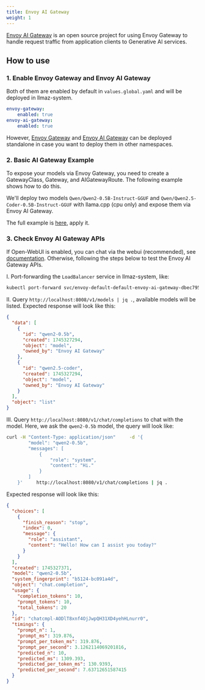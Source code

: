 ```yaml
---
title: Envoy AI Gateway
weight: 1
---
```


[Envoy AI Gateway](https://aigateway.envoyproxy.io/) is an open source project for using Envoy Gateway
to handle request traffic from application clients to Generative AI services.

## How to use

### 1. Enable Envoy Gateway and Envoy AI Gateway

Both of them are enabled by default in `values.global.yaml` and will be deployed in llmaz-system.

```yaml
envoy-gateway:
    enabled: true
envoy-ai-gateway:
    enabled: true
```

However, [Envoy Gateway](https://gateway.envoyproxy.io/latest/install/install-helm/) and [Envoy AI Gateway](https://aigateway.envoyproxy.io/docs/getting-started/) can be deployed standalone in case you want to deploy them in other namespaces.

### 2. Basic AI Gateway Example

To expose your models via Envoy Gateway, you need to create a GatewayClass, Gateway, and AIGatewayRoute. The following example shows how to do this.

We'll deploy two models `Qwen/Qwen2-0.5B-Instruct-GGUF` and `Qwen/Qwen2.5-Coder-0.5B-Instruct-GGUF` with llama.cpp (cpu only) and expose them via Envoy AI Gateway.

The full example is [here](./examples/envoy-ai-gateway/basic.yaml), apply it.

### 3. Check Envoy AI Gateway APIs

If Open-WebUI is enabled, you can chat via the webui (recommended), see [documentation](./open-webui.md). Otherwise, following the steps below to test the Envoy AI Gateway APIs.

I. Port-forwarding the `LoadBalancer` service in llmaz-system, like:

```bash
kubectl port-forward svc/envoy-default-default-envoy-ai-gateway-dbec795a 8080:80
```

II. Query `http://localhost:8008/v1/models | jq .`, available models will be listed. Expected response will look like this:

```json
{
  "data": [
    {
      "id": "qwen2-0.5b",
      "created": 1745327294,
      "object": "model",
      "owned_by": "Envoy AI Gateway"
    },
    {
      "id": "qwen2.5-coder",
      "created": 1745327294,
      "object": "model",
      "owned_by": "Envoy AI Gateway"
    }
  ],
  "object": "list"
}
```

III. Query `http://localhost:8080/v1/chat/completions` to chat with the model. Here, we ask the `qwen2-0.5b` model, the query will look like:

```bash
curl -H "Content-Type: application/json"     -d '{
        "model": "qwen2-0.5b",
        "messages": [
            {
                "role": "system",
                "content": "Hi."
            }
        ]
    }'     http://localhost:8080/v1/chat/completions | jq .
```

Expected response will look like this:

```json
{
  "choices": [
    {
      "finish_reason": "stop",
      "index": 0,
      "message": {
        "role": "assistant",
        "content": "Hello! How can I assist you today?"
      }
    }
  ],
  "created": 1745327371,
  "model": "qwen2-0.5b",
  "system_fingerprint": "b5124-bc091a4d",
  "object": "chat.completion",
  "usage": {
    "completion_tokens": 10,
    "prompt_tokens": 10,
    "total_tokens": 20
  },
  "id": "chatcmpl-AODlT8xnf4OjJwpQH31XD4yehHLnurr0",
  "timings": {
    "prompt_n": 1,
    "prompt_ms": 319.876,
    "prompt_per_token_ms": 319.876,
    "prompt_per_second": 3.1262114069201816,
    "predicted_n": 10,
    "predicted_ms": 1309.393,
    "predicted_per_token_ms": 130.9393,
    "predicted_per_second": 7.63712651587415
  }
}
```
